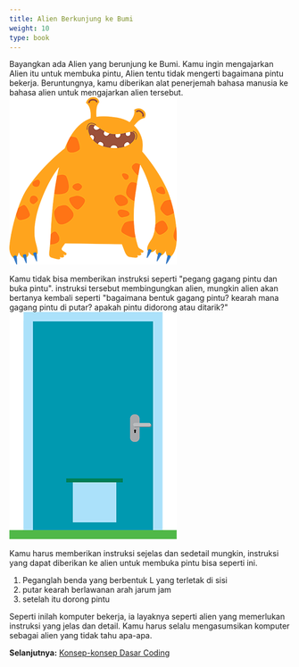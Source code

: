 ```yaml
---
title: Alien Berkunjung ke Bumi
weight: 10
type: book
---
```


Bayangkan ada Alien yang berunjung ke Bumi. Kamu ingin mengajarkan Alien itu untuk membuka pintu, Alien tentu tidak mengerti bagaimana pintu bekerja. Beruntungnya, kamu diberikan alat penerjemah bahasa manusia ke bahasa alien untuk mengajarkan alien tersebut.
![alien](images/alien.png)

Kamu tidak bisa memberikan instruksi seperti "pegang gagang pintu dan buka pintu". instruksi tersebut membingungkan alien, mungkin alien akan bertanya kembali seperti "bagaimana bentuk gagang pintu? kearah mana gagang pintu di putar? apakah pintu didorong atau ditarik?"
![pintu](images/door.png)

Kamu harus memberikan instruksi sejelas dan sedetail mungkin, instruksi yang dapat diberikan ke alien untuk membuka pintu bisa seperti ini.

1. Peganglah benda yang berbentuk L yang terletak di sisi
2. putar kearah berlawanan arah jarum jam
3. setelah itu dorong pintu

Seperti inilah komputer bekerja, ia layaknya seperti alien yang memerlukan instruksi yang jelas dan detail. Kamu harus selalu mengasumsikan komputer sebagai alien yang tidak tahu apa-apa.

**Selanjutnya:**
<a href="../konsep">Konsep-konsep Dasar Coding</a>
